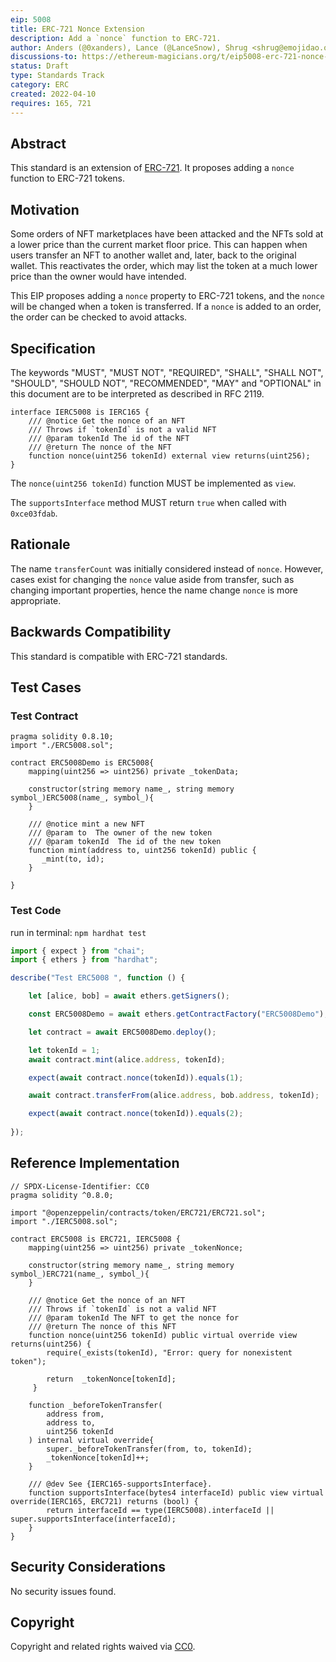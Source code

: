 ```yaml
---
eip: 5008
title: ERC-721 Nonce Extension
description: Add a `nonce` function to ERC-721.
author: Anders (@0xanders), Lance (@LanceSnow), Shrug <shrug@emojidao.org>
discussions-to: https://ethereum-magicians.org/t/eip5008-erc-721-nonce-and-metadata-update-extension/8925
status: Draft
type: Standards Track
category: ERC
created: 2022-04-10
requires: 165, 721
---
```


## Abstract

This standard is an extension of [ERC-721](./eip-721.md). It proposes adding a `nonce` function to ERC-721 tokens.

## Motivation

Some orders of NFT marketplaces have been attacked and the NFTs sold at a lower price than the current market floor price. This can happen when users transfer an NFT to another wallet and, later, back to the original wallet. This reactivates the order, which may list the token at a much lower price than the owner would have intended.

This EIP proposes adding a `nonce` property to ERC-721 tokens, and the `nonce` will be changed when a token is transferred. If a `nonce` is added to an order, the order can be checked to avoid attacks.

## Specification

The keywords "MUST", "MUST NOT", "REQUIRED", "SHALL", "SHALL NOT", "SHOULD", "SHOULD NOT", "RECOMMENDED", "MAY" and "OPTIONAL" in this document are to be interpreted as described in RFC 2119.

```solidity
interface IERC5008 is IERC165 {
    /// @notice Get the nonce of an NFT
    /// Throws if `tokenId` is not a valid NFT
    /// @param tokenId The id of the NFT
    /// @return The nonce of the NFT
    function nonce(uint256 tokenId) external view returns(uint256);
}
```
The `nonce(uint256 tokenId)` function MUST be implemented as `view`.

The `supportsInterface` method MUST return `true` when called with `0xce03fdab`.

## Rationale

The name `transferCount` was initially considered instead of `nonce`. However, cases exist for changing the `nonce` value aside from transfer, such as changing important properties, hence the name change `nonce` is more appropriate.


## Backwards Compatibility

This standard is compatible with ERC-721 standards.

## Test Cases

### Test Contract 

```solidity
pragma solidity 0.8.10;
import "./ERC5008.sol";

contract ERC5008Demo is ERC5008{
    mapping(uint256 => uint256) private _tokenData;

    constructor(string memory name_, string memory symbol_)ERC5008(name_, symbol_){
    }

    /// @notice mint a new NFT  
    /// @param to  The owner of the new token
    /// @param tokenId  The id of the new token
    function mint(address to, uint256 tokenId) public {
       _mint(to, id);
    }

}

```
### Test Code

run in terminal: `npm hardhat test`

```TypeScript
import { expect } from "chai";
import { ethers } from "hardhat";

describe("Test ERC5008 ", function () {

    let [alice, bob] = await ethers.getSigners();

    const ERC5008Demo = await ethers.getContractFactory("ERC5008Demo");

    let contract = await ERC5008Demo.deploy();

    let tokenId = 1;
    await contract.mint(alice.address, tokenId);

    expect(await contract.nonce(tokenId)).equals(1);

    await contract.transferFrom(alice.address, bob.address, tokenId);

    expect(await contract.nonce(tokenId)).equals(2);
    
});
```

## Reference Implementation

```solidity
// SPDX-License-Identifier: CC0
pragma solidity ^0.8.0;

import "@openzeppelin/contracts/token/ERC721/ERC721.sol";
import "./IERC5008.sol";

contract ERC5008 is ERC721, IERC5008 {
    mapping(uint256 => uint256) private _tokenNonce;

    constructor(string memory name_, string memory symbol_)ERC721(name_, symbol_){
    }

    /// @notice Get the nonce of an NFT
    /// Throws if `tokenId` is not a valid NFT
    /// @param tokenId The NFT to get the nonce for
    /// @return The nonce of this NFT
    function nonce(uint256 tokenId) public virtual override view returns(uint256) {
        require(_exists(tokenId), "Error: query for nonexistent token");

        return  _tokenNonce[tokenId];
     }

    function _beforeTokenTransfer(
        address from,
        address to,
        uint256 tokenId
    ) internal virtual override{
        super._beforeTokenTransfer(from, to, tokenId);
        _tokenNonce[tokenId]++;
    }

    /// @dev See {IERC165-supportsInterface}.
    function supportsInterface(bytes4 interfaceId) public view virtual override(IERC165, ERC721) returns (bool) {
        return interfaceId == type(IERC5008).interfaceId || super.supportsInterface(interfaceId);
    }
}
```

## Security Considerations
No security issues found.

## Copyright
Copyright and related rights waived via [CC0](https://creativecommons.org/publicdomain/zero/1.0/).
